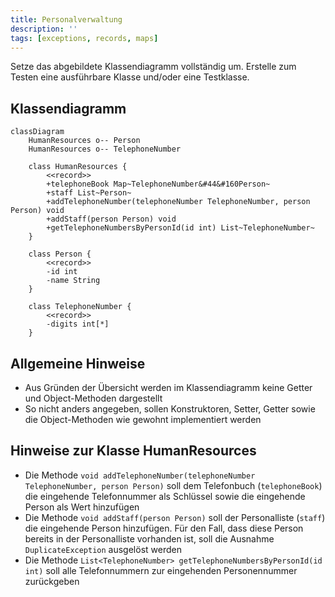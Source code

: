 ```yaml
---
title: Personalverwaltung
description: ''
tags: [exceptions, records, maps]
---
```


Setze das abgebildete Klassendiagramm vollständig um. Erstelle zum Testen eine ausführbare Klasse und/oder eine Testklasse.

## Klassendiagramm

```mermaid
classDiagram
    HumanResources o-- Person
    HumanResources o-- TelephoneNumber

    class HumanResources {
        <<record>>
        +telephoneBook Map~TelephoneNumber&#44&#160Person~
        +staff List~Person~
        +addTelephoneNumber(telephoneNumber TelephoneNumber, person Person) void
        +addStaff(person Person) void
        +getTelephoneNumbersByPersonId(id int) List~TelephoneNumber~
    }

    class Person {
        <<record>>
        -id int
        -name String
    }

    class TelephoneNumber {
        <<record>>
        -digits int[*]
    }
```

## Allgemeine Hinweise

- Aus Gründen der Übersicht werden im Klassendiagramm keine Getter und Object-Methoden dargestellt
- So nicht anders angegeben, sollen Konstruktoren, Setter, Getter sowie die Object-Methoden wie gewohnt implementiert werden

## Hinweise zur Klasse HumanResources

- Die Methode `void addTelephoneNumber(telephoneNumber TelephoneNumber, person Person)` soll dem Telefonbuch (`telephoneBook`) die eingehende Telefonnummer als 
  Schlüssel sowie die eingehende Person als Wert hinzufügen
- Die Methode `void addStaff(person Person)` soll der Personalliste (`staff`) die eingehende Person hinzufügen. Für den Fall, dass diese Person bereits in der
  Personalliste vorhanden ist, soll die Ausnahme `DuplicateException` ausgelöst werden
- Die Methode `List<TelephoneNumber> getTelephoneNumbersByPersonId(id int)` soll alle Telefonnummern zur eingehenden Personennummer zurückgeben

